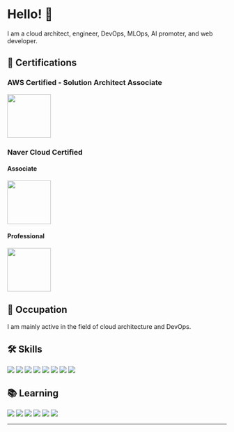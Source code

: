 # Hello! 👋

I am a cloud architect, engineer, DevOps, MLOps, AI promoter, and web developer.

## 🏅 Certifications

### AWS Certified - Solution Architect Associate
<img src="https://images.credly.com/images/0e284c3f-5164-4b21-8660-0d84737941bc/image.png" width="100" height="100"/>

### Naver Cloud Certified

#### Associate
<img src="https://edu.ncloud.com/public/img/associate.svg" width="100" height="100"/>

#### Professional
<img src="https://edu.ncloud.com/public/img/professional.svg" width="100" height="100"/>

## 💼 Occupation

I am mainly active in the field of cloud architecture and DevOps.

## 🛠 Skills

<img src="https://img.shields.io/badge/C-A8B9CC?style=for-the-badge&logo=c&logoColor=white">
<img src="https://img.shields.io/badge/Java-007396?style=for-the-badge&logo=java&logoColor=white">
<img src="https://img.shields.io/badge/C++-00599C?style=for-the-badge&logo=c%2B%2B&logoColor=white">
<img src="https://img.shields.io/badge/Naver%20Cloud-03C75A?style=for-the-badge&logo=naver&logoColor=white">
<img src="https://img.shields.io/badge/Linux-FCC624?style=for-the-badge&logo=linux&logoColor=black">
<img src="https://img.shields.io/badge/Server-000000?style=for-the-badge">
<img src="https://img.shields.io/badge/Cloud-FF6A00?style=for-the-badge&logo=cloud&logoColor=white">
<img src="https://img.shields.io/badge/Network-0052CC?style=for-the-badge&logo=network&logoColor=white">

## 📚 Learning

<img src="https://img.shields.io/badge/Spring-6DB33F?style=for-the-badge&logo=Spring&logoColor=white">
<img src="https://img.shields.io/badge/PHP-777BB4?style=for-the-badge&logo=php&logoColor=white">
<img src="https://img.shields.io/badge/Web%20Development-000000?style=for-the-badge&logo=web&logoColor=white">
<img src="https://img.shields.io/badge/Ansible-EE0000?style=for-the-badge&logo=ansible&logoColor=white">
<img src="https://img.shields.io/badge/Terraform-7B42BC?style=for-the-badge&logo=terraform&logoColor=white">
<img src="https://img.shields.io/badge/AWS-232F3E?style=for-the-badge&logo=amazon-aws&logoColor=white">


---



<!--
**Tekk-97/Tekk-97** is a ✨ _special_ ✨ repository because its `README.md` (this file) appears on your GitHub profile.

Here are some ideas to get you started:

- 🔭 I’m currently working on ...
- 🌱 I’m currently learning ...
- 👯 I’m looking to collaborate on ...
- 🤔 I’m looking for help with ...
- 💬 Ask me about ...
- 📫 How to reach me: ...
- 😄 Pronouns: ...
- ⚡ Fun fact: ...
-->
